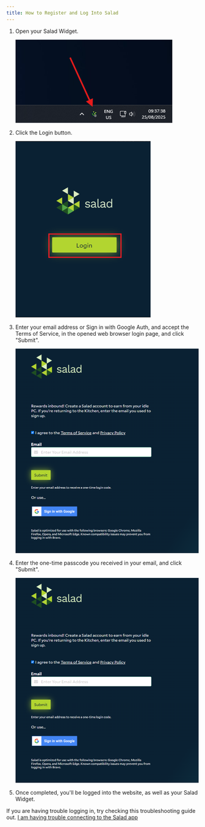 ```yaml
---
title: How to Register and Log Into Salad
---
```


1. Open your Salad Widget.

   ![](../../../../content/images/guides/getting-started/how-to-register-and-log-into-salad-1.png)

2. Click the Login button.

   ![](../../../../content/images/guides/getting-started/how-to-register-and-log-into-salad-2.png)

3. Enter your email address or Sign in with Google Auth, and accept the Terms of Service, in the opened web browser
   login page, and click "Submit".

   ![](../../../../content/images/guides/getting-started/how-to-register-and-log-into-salad-3.png)

4. Enter the one-time passcode you received in your email, and click "Submit".

   ![](../../../../content/images/guides/getting-started/how-to-register-and-log-into-salad-4.png)

5. Once completed, you'll be logged into the website, as well as your Salad Widget.

If you are having trouble logging in, try checking this troubleshooting guide out.
[I am having trouble connecting to the Salad app](/docs/troubleshooting/salad-app/222-i-am-having-trouble-connecting-to-the-salad-app)

